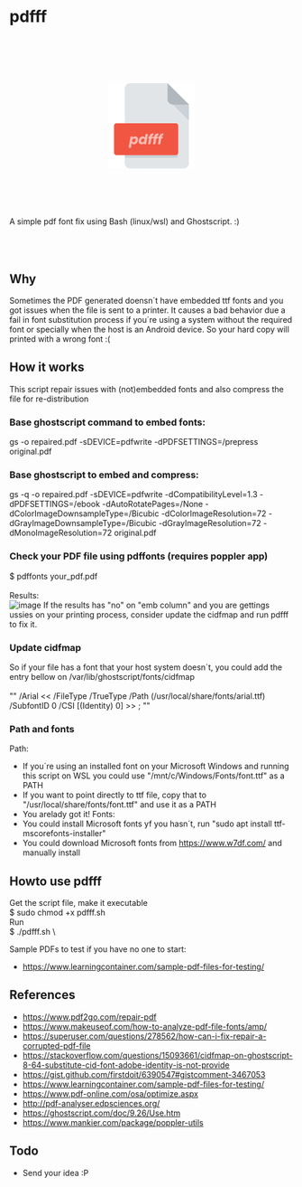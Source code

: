 # pdfff
<br/><br/><br/><br/>
<p align="center"><img src="https://raw.githubusercontent.com/saymoncoppi/pdfff/main/pdfff.png" height="30%" width="30%"></p>
<br/><br/><br/><br/>
A simple pdf font fix using Bash (linux/wsl) and Ghostscript. :) 
<br/><br/><br/><br/>

## Why
Sometimes the PDF generated doensn´t have embedded ttf fonts and you got issues when the file is sent to a printer. 
It causes a bad behavior due a fail in font substitution process if you´re using a system without the required font or specially when the host is an Android device.
So your hard copy will printed with a wrong font :(

## How it works
This script repair issues with (not)embedded fonts and also compress the file for re-distribution

### Base ghostscript command to embed fonts:
gs -o repaired.pdf -sDEVICE=pdfwrite -dPDFSETTINGS=/prepress original.pdf

### Base ghostscript to embed and compress:
gs -q -o repaired.pdf -sDEVICE=pdfwrite -dCompatibilityLevel=1.3 -dPDFSETTINGS=/ebook -dAutoRotatePages=/None -dColorImageDownsampleType=/Bicubic -dColorImageResolution=72 -dGrayImageDownsampleType=/Bicubic -dGrayImageResolution=72 -dMonoImageResolution=72 original.pdf

### Check your PDF file using pdffonts (requires poppler app)
$ pdffonts your_pdf.pdf
<br/><br/>
Results: \
![image](https://user-images.githubusercontent.com/22059715/132523702-ab05fa81-636c-4103-ad2b-61554e7ce8cf.png)
If the results has "no" on "emb column" and you are gettings ussies on your printing process, consider update the cidfmap and run pdfff to fix it.

### Update cidfmap
So if your file has a font that your host system doesn´t, you could add the entry bellow on /var/lib/ghostscript/fonts/cidfmap
<br/><br/>
"" /Arial  << /FileType /TrueType /Path (/usr/local/share/fonts/arial.ttf) /SubfontID 0 /CSI [(Identity) 0] >> ; ""

### Path and fonts
Path:
- If you´re using an installed font on your Microsoft Windows and running this script on WSL you could use "/mnt/c/Windows/Fonts/font.ttf" as a PATH
- If you want to point directly to ttf file, copy that to "/usr/local/share/fonts/font.ttf" and use it as a PATH
- You arelady got it!
Fonts:
- You could install Microsoft fonts yf you hasn´t, run "sudo apt install ttf-mscorefonts-installer"
- You could download Microsoft fonts from https://www.w7df.com/ and manually install





## Howto use pdfff
Get the script file, make it executable \
$ sudo chmod +x pdfff.sh \
Run \
$ ./pdfff.sh \

Sample PDFs to test if you have no one to start:
- https://www.learningcontainer.com/sample-pdf-files-for-testing/


## References
- https://www.pdf2go.com/repair-pdf
- https://www.makeuseof.com/how-to-analyze-pdf-file-fonts/amp/
- https://superuser.com/questions/278562/how-can-i-fix-repair-a-corrupted-pdf-file
- https://stackoverflow.com/questions/15093661/cidfmap-on-ghostscript-8-64-substitute-cid-font-adobe-identity-is-not-provide
- https://gist.github.com/firstdoit/6390547#gistcomment-3467053
- https://www.learningcontainer.com/sample-pdf-files-for-testing/
- https://www.pdf-online.com/osa/optimize.aspx
- http://pdf-analyser.edpsciences.org/
- https://ghostscript.com/doc/9.26/Use.htm
- https://www.mankier.com/package/poppler-utils


## Todo
- Send your idea :P
